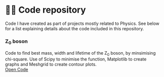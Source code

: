 # 🧑‍💻 Code repository 
Code I have created as part of projects mostly related to Physics. See below for a list explaining details about the code included in this repository.

### Z<sub>0</sub> boson
Code to find best mass, width and lifetime of the Z<sub>0</sub> boson, by minsimising chi-square. Use of Scipy to minimise the function, Matplotlib to create graphs and Meshgrid to create contour plots. \
[Open Code](https://github.com/kubapk/cv-code/tree/faeceee15c0906a1f682045e2bcd997adf8f921f/Z_0%20boson)
